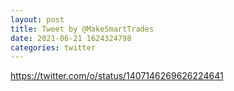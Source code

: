```yaml
--- 
layout: post 
title: Tweet by @MakeSmartTrades 
date: 2021-06-21 1624324798 
categories: twitter 
--- 
```

https://twitter.com/o/status/1407146269626224641